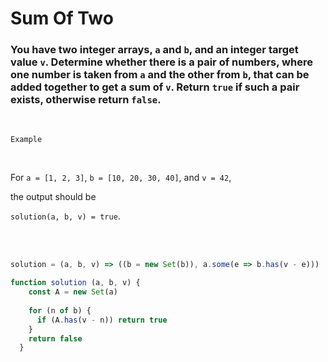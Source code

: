 # Sum Of Two

### You have two integer arrays, `a` and `b`, and an integer target value `v`. Determine whether there is a pair of numbers, where one number is taken from `a` and the other from `b`, that can be added together to get a sum of `v`. Return `true` if such a pair exists, otherwise return `false`.

<br />

`Example`

<br />


For `a = [1, 2, 3]`, `b = [10, 20, 30, 40]`, and `v = 42`,

the output should be

`solution(a, b, v) = true`.

<br />

<br />

```javascript
solution = (a, b, v) => ((b = new Set(b)), a.some(e => b.has(v - e)))
```

```javascript
function solution (a, b, v) {
    const A = new Set(a)
  
    for (n of b) {
      if (A.has(v - n)) return true
    }
    return false
  }
```